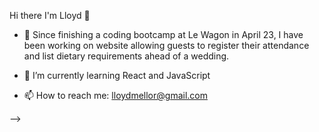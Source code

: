 Hi there I'm Lloyd 👋


- 🔭 Since finishing a coding bootcamp at Le Wagon in April 23, I have been working on website allowing guests to register their attendance and list dietary requirements ahead of a wedding.

- 🌱 I’m currently learning React and JavaScript

- 📫 How to reach me: lloydmellor@gmail.com

-->
